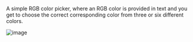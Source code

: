 A simple RGB color picker, where an RGB color is provided in text and you get to choose the correct corresponding color from three or six different colors.

![image](https://github.com/user-attachments/assets/9d8f8677-6b6a-4c05-acc9-8b4c9f89d127)
